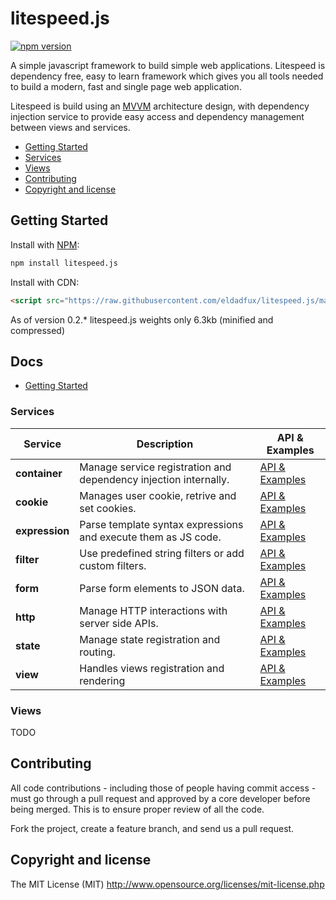 # litespeed.js

[![npm version](https://badge.fury.io/js/litespeed.js.svg)](https://badge.fury.io/js/litespeed.js)

A simple javascript framework to build simple web applications. Litespeed is dependency free, easy to learn framework which gives you all tools needed to build a modern, fast and single page web application. 

Litespeed is build using an [MVVM](https://en.wikipedia.org/wiki/Model%E2%80%93view%E2%80%93viewmodel) architecture design, with dependency injection service to provide easy access and dependency management between views and services.

- [Getting Started](#getting-started)
- [Services](#services)
- [Views](#views)
- [Contributing](#contributing)
- [Copyright and license](#copyright-and-license)

## Getting Started

Install with [NPM](https://www.npmjs.com/):

```bash
npm install litespeed.js
```

Install with CDN:
```html
<script src="https://raw.githubusercontent.com/eldadfux/litespeed.js/master/dist/litespeed.min.js"></script>
```

As of version 0.2.* litespeed.js weights only 6.3kb (minified and compressed)

## Docs

* [Getting Started](/docs/get-started.md)

### Services

Service | Description | API & Examples
--- | --- | ---
**container** | Manage service registration and dependency injection internally. | [API & Examples](/docs/services/container.md)
**cookie** | Manages user cookie, retrive and set cookies. | [API & Examples](/docs/services/cookie.md)
**expression** | Parse template syntax expressions and execute them as JS code. | [API & Examples](/docs/services/expression.md)
**filter** | Use predefined string filters or add custom filters. | [API & Examples](/docs/services/filter.md)
**form** | Parse form elements to JSON data. | [API & Examples](#docs)
**http** | Manage HTTP interactions with server side APIs. | [API & Examples](#docs)
**state** | Manage state registration and routing. | [API & Examples](#docs)
**view** | Handles views registration and rendering | [API & Examples](#docs)

### Views

TODO

## Contributing

All code contributions - including those of people having commit access - must go through a pull request and approved by a core developer before being merged. This is to ensure proper review of all the code.

Fork the project, create a feature branch, and send us a pull request.

## Copyright and license

The MIT License (MIT) http://www.opensource.org/licenses/mit-license.php
